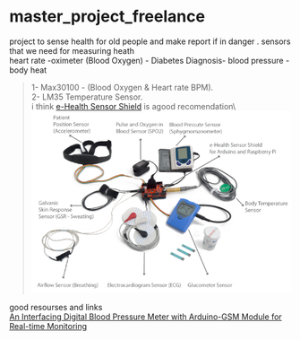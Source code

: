 # master_project_freelance
project to sense health for old people and make report if in danger .
sensors that we need for measuring heath  
heart rate -oximeter (Blood Oxygen) - Diabetes Diagnosis- blood pressure - body heat 

> 1- Max30100 - (Blood Oxygen & Heart rate BPM).\
> 2- LM35 Temperature Sensor.\
i think [e-Health Sensor Shield](https://www.cooking-hacks.com/ehealth-sensor-shield-biometric-medical-arduino-raspberry-pi.html) is agood recomendation\ 
![](images/todos_elementos.png)
 

good resourses and links \
[An Interfacing Digital Blood Pressure Meter with Arduino-GSM Module for Real-time Monitoring 
](https://sci-hub.tw/https://ieeexplore.ieee.org/document/8226669)


